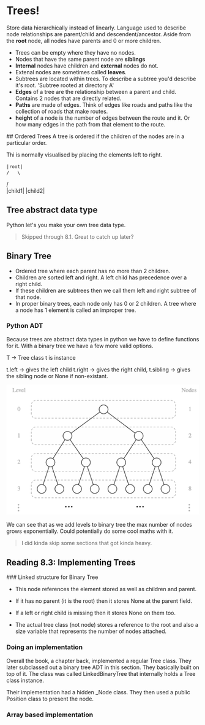 # Trees!

Store data hierarchically instead of linearly. Language used to describe node relationships are parent/child and descendent/ancestor. Aside from the **root** node, all nodes have parents and 0 or more children.

- Trees can be empty where they have no nodes.
- Nodes that have the same parent node are **siblings**
- **Internal** nodes have children and **external** nodes do not.
- Extenal nodes are sometimes called **leaves**.
- Subtrees are located within trees. To describe a subtree you'd describe it's root. 'Subtree rooted at directory A'
- **Edges** of a tree are the relationship between a parent and child. Contains 2 nodes that are directly related.
- **Paths** are made of edges. Think of edges like roads and paths like the collection of roads that make routes.
- **height** of a node is the number of edges between the route and it. Or how many edges in the path from that element to the route.

## Ordered Trees
A tree is ordered if the children of the nodes are in a particular order.

Thi is normally visualised by placing the elements left to right.

    |root|
    /   \
   /     \
|child1| |child2|

## Tree abstract data type

Python let's you make your own tree data type.

> Skipped through 8.1. Great to catch up later?

## Binary Tree
- Ordered tree where each parent has no more than 2 children.
- Children are sorted left and right. A left child has precedence over a right child.
- If these children are subtrees then we call them left and right subtree of that node.
- In proper binary trees, each node only has 0 or 2 children. A tree where a node has 1 element is called an improper tree.

### Python ADT

Because trees are abstract data types in python we have to define functions for it. With a binary tree we have a few more valid options.

T -> Tree class
t is instance

t.left -> gives the left child
t.right -> gives the right child,
t.sibling -> gives the sibling node or None if non-existant.

![Example of binary tree](/algorithms/week5/Screenshot%202025-06-08%20at%2016.28.14.png)

We can see that as we add levels to binary tree the max number of nodes grows exponentially. Could potentially do some cool maths with it.

> I did kinda skip some sections that got kinda heavy.

## Reading 8.3: Implementing Trees

### Linked structure for Binary Tree

- This node references the element stored as well as children and parent.
- If it has no parent (it is the root) then it stores None at the parent field.
- If a left or right child is missing then it stores None on them too.

- The actual tree class (not node) stores a reference to the root and also a size variable that represents the number of nodes attached.

### Doing an implementation

Overall the book, a chapter back, implemented a regular Tree class. They later subclassed out a binary tree ADT in this section. They basically built on top of it. The class was called LinkedBinaryTree that internally holds a Tree class instance.

Their implementation had a hidden _Node class. They then used a public Position class to present the node.

### Array based implementation

